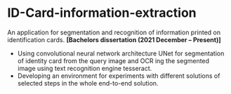 # ID-Card-information-extraction
An application for segmentation and recognition of information printed on identification cards. **[Bachelors dissertation (2021 December – Present)]**
- Using convolutional neural network architecture UNet for segmentation of identity card from the query image and OCR ing the segmented image using text recognition engine tesseract.
- Developing an environment for experiments with different solutions of selected steps in the whole end-to-end solution.  
